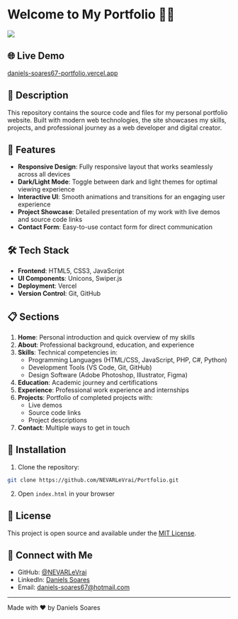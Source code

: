 # Welcome to My Portfolio 👨‍💻
![](https://user-images.githubusercontent.com/18350557/176309783-0785949b-9127-417c-8b55-ab5a4333674e.gif)

## 🌐 Live Demo
[daniels-soares67-portfolio.vercel.app](https://daniels-soares67-portfolio.vercel.app/)

## 📝 Description
This repository contains the source code and files for my personal portfolio website. Built with modern web technologies, the site showcases my skills, projects, and professional journey as a web developer and digital creator.

## 🚀 Features
- **Responsive Design**: Fully responsive layout that works seamlessly across all devices
- **Dark/Light Mode**: Toggle between dark and light themes for optimal viewing experience
- **Interactive UI**: Smooth animations and transitions for an engaging user experience
- **Project Showcase**: Detailed presentation of my work with live demos and source code links
- **Contact Form**: Easy-to-use contact form for direct communication

## 🛠️ Tech Stack
- **Frontend**: HTML5, CSS3, JavaScript
- **UI Components**: Unicons, Swiper.js
- **Deployment**: Vercel
- **Version Control**: Git, GitHub

## 📋 Sections
1. **Home**: Personal introduction and quick overview of my skills
2. **About**: Professional background, education, and experience
3. **Skills**: Technical competencies in:
   - Programming Languages (HTML/CSS, JavaScript, PHP, C#, Python)
   - Development Tools (VS Code, Git, GitHub)
   - Design Software (Adobe Photoshop, Illustrator, Figma)
4. **Education**: Academic journey and certifications
5. **Experience**: Professional work experience and internships
6. **Projects**: Portfolio of completed projects with:
   - Live demos
   - Source code links
   - Project descriptions
7. **Contact**: Multiple ways to get in touch

## 🔧 Installation
1. Clone the repository:
```bash
git clone https://github.com/NEVARLeVrai/Portfolio.git
```
2. Open `index.html` in your browser

## 📄 License
This project is open source and available under the [MIT License](LICENSE).

## 🤝 Connect with Me
- GitHub: [@NEVARLeVrai](https://github.com/NEVARLeVrai)
- LinkedIn: [Daniels Soares](https://www.linkedin.com/in/daniels-soares67/)
- Email: daniels-soares67@hotmail.com

---
Made with ❤️ by Daniels Soares

